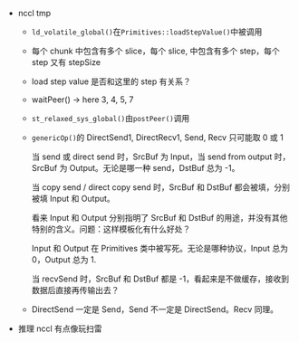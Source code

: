 * nccl tmp

    * `ld_volatile_global()`在`Primitives::loadStepValue()`中被调用

    * 每个 chunk 中包含有多个 slice，每个 slice, 中包含有多个 step，每个 step 又有 stepSize

    * load step value 是否和这里的 step 有关系？

    * waitPeer()  ->  here 3, 4, 5, 7

    * `st_relaxed_sys_global()`由`postPeer()`调用

    * `genericOp()`的 DirectSend1, DirectRecv1, Send, Recv 只可能取 0 或 1

        当 send 或 direct send 时，SrcBuf 为 Input，当 send from output 时，SrcBuf 为 Output。无论是哪一种 send，DstBuf 总为 -1。

        当 copy send / direct copy send 时，SrcBuf 和 DstBuf 都会被填，分别被填 Input 和 Output。
        
        看来 Input 和 Output 分别指明了 SrcBuf 和 DstBuf 的用途，并没有其他特别的含义。问题：这样模板化有什么好处？

        Input 和 Output 在 Primitives 类中被写死。无论是哪种协议，Input 总为 0，Output 总为 1.

        当 recvSend 时，SrcBuf 和 DstBuf 都是 -1，看起来是不做缓存，接收到数据后直接再传输出去？

    * DirectSend 一定是 Send，Send 不一定是 DirectSend。Recv 同理。

* 推理 nccl 有点像玩扫雷